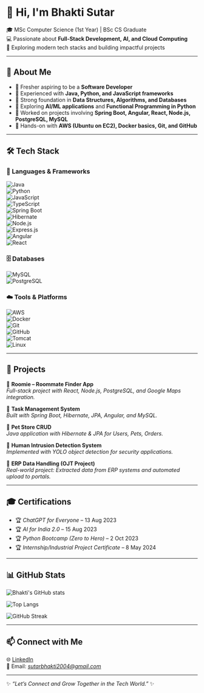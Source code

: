 # 👋 Hi, I'm Bhakti Sutar  

🎓 MSc Computer Science (1st Year) | BSc CS Graduate  
💻 Passionate about **Full-Stack Development, AI, and Cloud Computing**  
🚀 Exploring modern tech stacks and building impactful projects  

---

## 🌟 About Me  
- 🔹 Fresher aspiring to be a **Software Developer**  
- 🔹 Experienced with **Java, Python, and JavaScript frameworks**  
- 🔹 Strong foundation in **Data Structures, Algorithms, and Databases**  
- 🔹 Exploring **AI/ML applications** and **Functional Programming in Python**  
- 🔹 Worked on projects involving **Spring Boot, Angular, React, Node.js, PostgreSQL, MySQL**  
- 🔹 Hands-on with **AWS (Ubuntu on EC2), Docker basics, Git, and GitHub**  

---

## 🛠️ Tech Stack  

### 🚀 Languages & Frameworks  
![Java](https://img.shields.io/badge/Java-ED8B00?style=for-the-badge&logo=openjdk&logoColor=white)  
![Python](https://img.shields.io/badge/Python-3776AB?style=for-the-badge&logo=python&logoColor=white)  
![JavaScript](https://img.shields.io/badge/JavaScript-F7DF1E?style=for-the-badge&logo=javascript&logoColor=black)  
![TypeScript](https://img.shields.io/badge/TypeScript-007ACC?style=for-the-badge&logo=typescript&logoColor=white)  
![Spring Boot](https://img.shields.io/badge/Spring%20Boot-6DB33F?style=for-the-badge&logo=springboot&logoColor=white)  
![Hibernate](https://img.shields.io/badge/Hibernate-59666C?style=for-the-badge&logo=hibernate&logoColor=white)  
![Node.js](https://img.shields.io/badge/Node.js-339933?style=for-the-badge&logo=node.js&logoColor=white)  
![Express.js](https://img.shields.io/badge/Express.js-000000?style=for-the-badge&logo=express&logoColor=white)  
![Angular](https://img.shields.io/badge/Angular-DD0031?style=for-the-badge&logo=angular&logoColor=white)  
![React](https://img.shields.io/badge/React-61DAFB?style=for-the-badge&logo=react&logoColor=black)  

### 🗄️ Databases  
![MySQL](https://img.shields.io/badge/MySQL-4479A1?style=for-the-badge&logo=mysql&logoColor=white)  
![PostgreSQL](https://img.shields.io/badge/PostgreSQL-336791?style=for-the-badge&logo=postgresql&logoColor=white)  

### ☁️ Tools & Platforms  
![AWS](https://img.shields.io/badge/AWS-232F3E?style=for-the-badge&logo=amazon-aws&logoColor=white)  
![Docker](https://img.shields.io/badge/Docker-2496ED?style=for-the-badge&logo=docker&logoColor=white)  
![Git](https://img.shields.io/badge/Git-F05032?style=for-the-badge&logo=git&logoColor=white)  
![GitHub](https://img.shields.io/badge/GitHub-181717?style=for-the-badge&logo=github&logoColor=white)  
![Tomcat](https://img.shields.io/badge/Tomcat-F8DC75?style=for-the-badge&logo=apache-tomcat&logoColor=black)  
![Linux](https://img.shields.io/badge/Linux-FCC624?style=for-the-badge&logo=linux&logoColor=black)  

---

## 📌 Projects  

🔹 **Roomie – Roommate Finder App**  
_Full-stack project with React, Node.js, PostgreSQL, and Google Maps integration._  

🔹 **Task Management System**  
_Built with Spring Boot, Hibernate, JPA, Angular, and MySQL._  

🔹 **Pet Store CRUD**  
_Java application with Hibernate & JPA for Users, Pets, Orders._  

🔹 **Human Intrusion Detection System**  
_Implemented with YOLO object detection for security applications._  

🔹 **ERP Data Handling (OJT Project)**  
_Real-world project: Extracted data from ERP systems and automated upload to portals._  

---

## 🎓 Certifications  
- 🏆 *ChatGPT for Everyone* – 13 Aug 2023  
- 🏆 *AI for India 2.0* – 15 Aug 2023  
- 🏆 *Python Bootcamp (Zero to Hero)* – 2 Oct 2023  
- 🏆 *Internship/Industrial Project Certificate* – 8 May 2024  

---

## 📊 GitHub Stats  

![Bhakti's GitHub stats](https://github-readme-stats.vercel.app/api?username=bhakti-sutar&show_icons=true&theme=tokyonight)  

![Top Langs](https://github-readme-stats.vercel.app/api/top-langs/?username=bhakti-sutar&layout=compact&theme=tokyonight)  

![GitHub Streak](https://github-readme-streak-stats.herokuapp.com/?user=bhakti-sutar&theme=tokyonight)  

---

## 📫 Connect with Me  

🌐 [LinkedIn](https://www.linkedin.com/in/bhakti-sutar-707330286)  
📧 Email: *sutarbhakti2004@gmail.com*  

---

✨ *“Let’s Connect and Grow Together in the Tech World.”* ✨  
